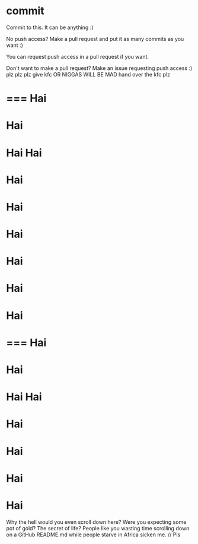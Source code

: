 commit
======

Commit to this. It can be anything :)

No push access? Make a pull request and put it as many commits as you want :)

You can request push access in a pull request if you want.

Don't want to make a pull request? Make an issue requesting push access :)
plz plz plz give kfc OR NIGGAS WILL BE MAD
hand over the kfc plz

===
Hai
===
Hai
===
Hai
Hai
===
Hai
===
Hai
===
Hai
===
Hai
===
Hai
===
Hai
===
===
Hai
===
Hai
===
Hai
Hai
===
Hai
===
Hai
===
Hai
===
Hai
===
Why the hell would you even scroll down here? Were you expecting some pot of gold? The secret of life? People like you wasting time scrolling down on a GitHub README.md while people starve in Africa sicken me. // Pls

